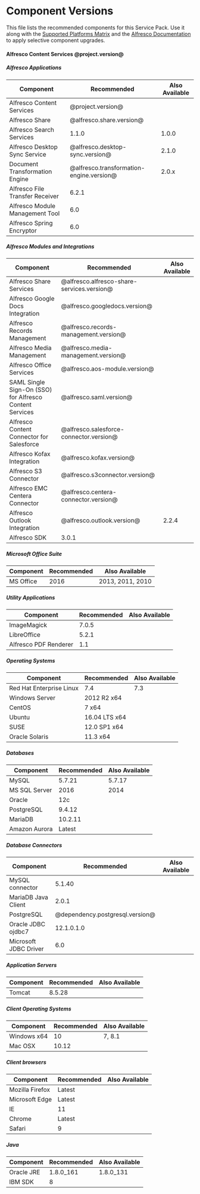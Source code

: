# Component Versions

This file lists the recommended components for this Service Pack. Use it along with the [Supported Platforms Matrix](http://docs.alfresco.com/5.2/concepts/supported-platforms-ACS.html) and the [Alfresco Documentation](https://docs.alfresco.com/5.2/concepts/ch-upgrade.html) to apply selective component upgrades.

#### Alfresco Content Services @project.version@

##### Alfresco Applications
| Component | Recommended | Also Available |
|---|---|---|
| Alfresco Content Services | @project.version@ |
| Alfresco Share | @alfresco.share.version@ |
| Alfresco Search Services | 1.1.0 | 1.0.0 |
| Alfresco Desktop Sync Service | @alfresco.desktop-sync.version@ | 2.1.0 |
| Document Transformation Engine | @alfresco.transformation-engine.version@ | 2.0.x |
| Alfresco File Transfer Receiver | 6.2.1 |
| Alfresco Module Management Tool | 6.0 |
| Alfresco Spring Encryptor | 6.0 |

##### Alfresco Modules and Integrations
| Component | Recommended | Also Available |
|---|---|---|
| Alfresco Share Services | @alfresco.alfresco-share-services.version@ |
| Alfresco Google Docs Integration | @alfresco.googledocs.version@ |
| Alfresco Records Management | @alfresco.records-management.version@ |
| Alfresco Media Management | @alfresco.media-management.version@ |
| Alfresco Office Services | @alfresco.aos-module.version@ |
| SAML Single Sign-On (SSO) for Alfresco Content Services | @alfresco.saml.version@ |
| Alfresco Content Connector for Salesforce | @alfresco.salesforce-connector.version@ |
| Alfresco Kofax Integration | @alfresco.kofax.version@ |
| Alfresco S3 Connector | @alfresco.s3connector.version@ |
| Alfresco EMC Centera Connector | @alfresco.centera-connector.version@ |
| Alfresco Outlook Integration | @alfresco.outlook.version@ | 2.2.4 |
| Alfresco SDK | 3.0.1 |

##### Microsoft Office Suite
| Component | Recommended | Also Available |
|---|---|---|
| MS Office | 2016 | 2013, 2011, 2010 |

##### Utility Applications
| Component | Recommended | Also Available |
|---|---|---|
| ImageMagick | 7.0.5 |
| LibreOffice | 5.2.1 |
| Alfresco PDF Renderer | 1.1 |

##### Operating Systems
| Component | Recommended | Also Available |
|---|---|---|
| Red Hat Enterprise Linux | 7.4 | 7.3 | 7.2 |
| Windows Server | 2012 R2 x64 |
| CentOS | 7 x64 |
| Ubuntu | 16.04 LTS x64 |
| SUSE | 12.0 SP1 x64 |
| Oracle Solaris | 11.3 x64 |

##### Databases
| Component | Recommended | Also Available |
|---|---|---|
| MySQL | 5.7.21 | 5.7.17 | 5.7.16 |
| MS SQL Server | 2016 | 2014 |
| Oracle | 12c  |
| PostgreSQL | 9.4.12 |
| MariaDB | 10.2.11 |
| Amazon Aurora | Latest |

##### Database Connectors
| Component | Recommended | Also Available |
|---|---|---|
| MySQL connector | 5.1.40 |
| MariaDB Java Client | 2.0.1 |
| PostgreSQL | @dependency.postgresql.version@ |
| Oracle JDBC ojdbc7 | 12.1.0.1.0 |
| Microsoft JDBC Driver | 6.0 |

##### Application Servers
| Component | Recommended | Also Available |
|---|---|---|
| Tomcat | 8.5.28 |

##### Client Operating Systems
| Component | Recommended | Also Available |
|---|---|---|
| Windows x64 | 10 | 7, 8.1 |
| Mac OSX | 10.12 |

##### Client browsers
| Component | Recommended | Also Available |
|---|---|---|
| Mozilla Firefox | Latest |
| Microsoft Edge | Latest |
| IE | 11 |
| Chrome | Latest |
| Safari | 9 |

##### Java
| Component | Recommended | Also Available |
|---|---|---|
| Oracle JRE | 1.8.0_161 | 1.8.0_131 | 1.8.0_111, 1.8.0_112, 1.8.0_121 |
| IBM SDK | 8 |
